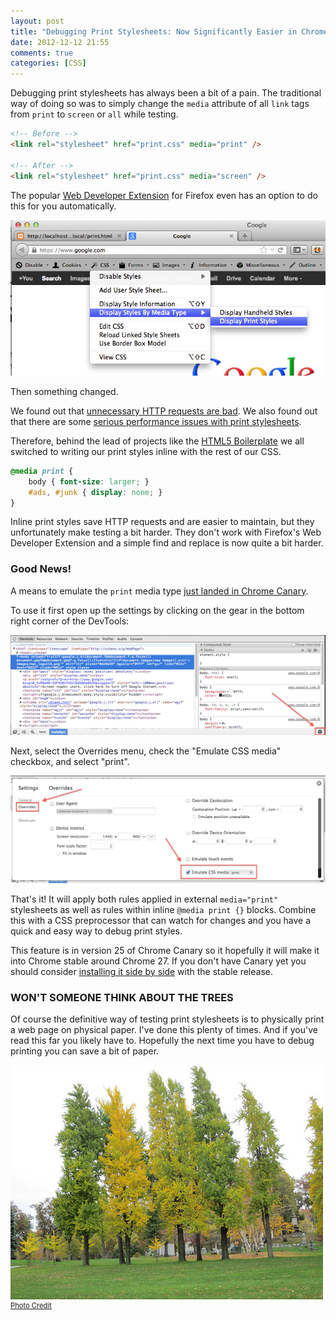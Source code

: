 ```yaml
---
layout: post
title: "Debugging Print Stylesheets: Now Significantly Easier in Chrome"
date: 2012-12-12 21:55
comments: true
categories: [CSS]
---
```


Debugging print stylesheets has always been a bit of a pain.  The traditional way of doing so was to simply change the `media` attribute of all `link` tags from `print` to `screen` or `all` while testing.

``` html
<!-- Before -->
<link rel="stylesheet" href="print.css" media="print" />

<!-- After -->
<link rel="stylesheet" href="print.css" media="screen" />
```

The popular [Web Developer Extension](https://addons.mozilla.org/en-US/firefox/addon/web-developer/) for Firefox even has an option to do this for you automatically.

<!--more-->

![Web Developer Extension](/images/posts/2012-12-12/Web_Developer.png "Web Developer Extension")

Then something changed.

We found out that [unnecessary HTTP requests are bad](https://developers.google.com/speed/docs/best-practices/rtt).  We also found out that there are some [serious performance issues with print stylesheets](http://www.phpied.com/5-years-later-print-css-still-sucks/).

Therefore, behind the lead of projects like the [HTML5 Boilerplate](http://html5boilerplate.com/) we all switched to writing our print styles inline with the rest of our CSS.

``` css
@media print {
	body { font-size: larger; }
	#ads, #junk { display: none; }
}
```

Inline print styles save HTTP requests and are easier to maintain, but they unfortunately make testing a bit harder.  They don't work with Firefox's Web Developer Extension and a simple find and replace is now quite a bit harder.

### Good News!

A means to emulate the `print` media type [just landed in Chrome Canary](https://plus.google.com/115133653231679625609/posts/MgpioU84JPe).

To use it first open up the settings by clicking on the gear in the bottom right corner of the DevTools:

![How to open the DevTools settings](/images/posts/2012-12-12/DevTools_1.png "How to open the DevTools settings")

Next, select the Overrides menu, check the "Emulate CSS media" checkbox, and select "print".

![How to emulate CSS media in Chrome's DevTools](/images/posts/2012-12-12/DevTools_2.png "How to emulate CSS media in Chrome's DevTools")

That's it!  It will apply both rules applied in external `media="print"` stylesheets as well as rules within inline `@media print {}` blocks.  Combine this with a CSS preprocessor that can watch for changes and you have a quick and easy way to debug print styles.

This feature is in version 25 of Chrome Canary so it hopefully it will make it into Chrome stable around Chrome 27.  If you don't have Canary yet you should consider [installing it side by side](http://paulirish.com/2012/chrome-canary-for-developers/) with the stable release.

### WON'T SOMEONE THINK ABOUT THE TREES

Of course the definitive way of testing print stylesheets is to physically print a web page on physical paper.  I've done this plenty of times.  And if you've read this far you likely have to.  Hopefully the next time you have to debug printing you can save a bit of paper.

![The less pages you print the more of my type get to live](/images/posts/2012-12-12/trees.jpg "The less pages you print the more of my type get to live")
<a href="http://www.flickr.com/photos/cransell/5119828609/" style="display: block; font-size: 0.8em;">Photo Credit</a>
